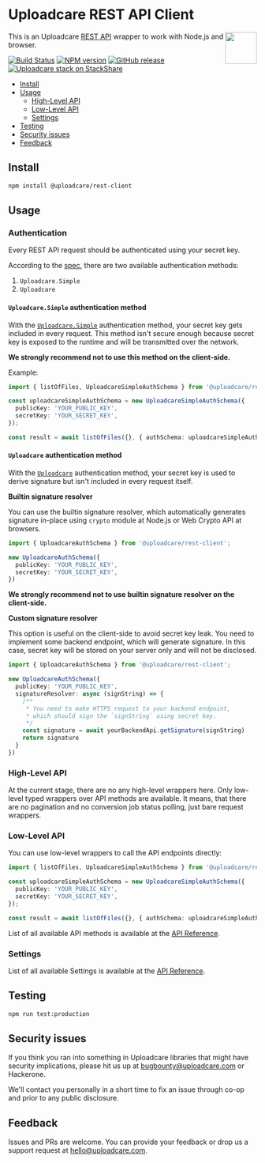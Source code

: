# Uploadcare REST API Client

<a href="https://uploadcare.com/?utm_source=github&utm_campaign=uploadcare-js-api-clients">
    <img align="right" width="64" height="64"
      src="https://ucarecdn.com/edfdf045-34c0-4087-bbdd-e3834921f890/userpiccircletransparent.svg"
      alt="">
</a>

This is an Uploadcare [REST API][uc-docs-rest-api] wrapper to work with
Node.js and browser.

[![Build Status][badge-build]][build-url]
[![NPM version][npm-img]][npm-url]
[![GitHub release][badge-release-img]][badge-release-url]&nbsp;
[![Uploadcare stack on StackShare][badge-stack-img]][badge-stack-url]

<!-- toc -->
- [Install](#install)
- [Usage](#usage)
  - [High-Level API](#high-level-api)
  - [Low-Level API](#low-level-api)
  - [Settings](#settings)
- [Testing](#testing)
- [Security issues](#security-issues)
- [Feedback](#feedback)

<!-- tocstop -->

## Install

```bash
npm install @uploadcare/rest-client
```

## Usage

### Authentication

Every REST API request should be authenticated using your secret key.

According to the [spec](https://uploadcare.com/api-refs/rest-api/v0.7.0/#section/Authentication), there are two available authentication methods:

1. `Uploadcare.Simple`
2. `Uploadcare`

#### `Uploadcare.Simple` authentication method

With the [`Uploadcare.Simple`](https://uploadcare.com/api-refs/rest-api/v0.7.0/#section/Authentication/Uploadcare.Simple) authentication method, your secret key gets included in every request. This method isn't secure enough because secret key is exposed to the runtime and will be transmitted over the network.

**We strongly recommend not to use this method on the client-side.**

Example:

```typescript
import { listOfFiles, UploadcareSimpleAuthSchema } from '@uploadcare/rest-client';

const uploadcareSimpleAuthSchema = new UploadcareSimpleAuthSchema({
  publicKey: 'YOUR_PUBLIC_KEY',
  secretKey: 'YOUR_SECRET_KEY',
});

const result = await listOfFiles({}, { authSchema: uploadcareSimpleAuthSchema })
```

#### `Uploadcare` authentication method

With the [`Uploadcare`](https://uploadcare.com/api-refs/rest-api/v0.7.0/#section/Authentication/Uploadcare) authentication method, your secret key is used to derive signature but isn't included in every request itself.

**Builtin signature resolver**

You can use the builtin signature resolver, which automatically generates signature in-place using `crypto` module at Node.js or Web Crypto API at browsers.

```typescript
import { UploadcareAuthSchema } from '@uploadcare/rest-client';

new UploadcareAuthSchema({
  publicKey: 'YOUR_PUBLIC_KEY',
  secretKey: 'YOUR_SECRET_KEY',
})
```

**We strongly recommend not to use builtin signature resolver on the client-side.**

**Custom signature resolver**

This option is useful on the client-side to avoid secret key leak. You need to implement some backend endpoint, which will generate signature. In this case, secret key will be stored on your server only and will not be disclosed.

```typescript
import { UploadcareAuthSchema } from '@uploadcare/rest-client';

new UploadcareAuthSchema({
  publicKey: 'YOUR_PUBLIC_KEY',
  signatureResolver: async (signString) => {
    /**
     * You need to make HTTPS request to your backend endpoint,
     * which should sign the `signString` using secret key.
     */
    const signature = await yourBackendApi.getSignature(signString)
    return signature
  }
})
```

### High-Level API

At the current stage, there are no any high-level wrappers here. Only low-level typed wrappers over API methods are available. It means, that there are no pagination and no conversion job status polling, just bare request wrappers.

### Low-Level API

You can use low-level wrappers to call the API endpoints directly:

```typescript
import { listOfFiles, UploadcareSimpleAuthSchema } from '@uploadcare/rest-client';

const uploadcareSimpleAuthSchema = new UploadcareSimpleAuthSchema({
  publicKey: 'YOUR_PUBLIC_KEY',
  secretKey: 'YOUR_SECRET_KEY',
});

const result = await listOfFiles({}, { authSchema: uploadcareSimpleAuthSchema })
```

List of all available API methods is available at the [API Reference](https://uploadcare.github.io/uploadcare-js-api-clients/rest-client/).

### Settings

List of all available Settings is available at the [API Reference](https://uploadcare.github.io/uploadcare-js-api-clients/rest-client/modules#UserSettings).

## Testing

```bash
npm run test:production
```

## Security issues

If you think you ran into something in Uploadcare libraries that might have
security implications, please hit us up at
[bugbounty@uploadcare.com][uc-email-bounty] or Hackerone.

We'll contact you personally in a short time to fix an issue through co-op and
prior to any public disclosure.

## Feedback

Issues and PRs are welcome. You can provide your feedback or drop us a support
request at [hello@uploadcare.com][uc-email-hello].

[uc-email-bounty]: mailto:bugbounty@uploadcare.com
[uc-email-hello]: mailto:hello@uploadcare.com
[badge-stack-img]: https://img.shields.io/badge/tech-stack-0690fa.svg?style=flat
[badge-stack-url]: https://stackshare.io/uploadcare/stacks/
[badge-release-img]: https://img.shields.io/github/release/uploadcare/uploadcare-js-api-clients.svg
[badge-release-url]: https://github.com/uploadcare/uploadcare-js-api-clients/releases
[npm-img]: http://img.shields.io/npm/v/@uploadcare/rest-client.svg
[npm-url]: https://www.npmjs.org/package/@uploadcare/rest-client
[badge-build]: https://github.com/uploadcare/uploadcare-js-api-clients/actions/workflows/checks.yml/badge.svg
[build-url]: https://github.com/uploadcare/uploadcare-js-api-clients/actions/workflows/checks.yml
[uc-docs-rest-api]: https://uploadcare.com/api-refs/rest-api/v0.7.0/?utm_source=github&utm_campaign=uploadcare-js-api-clients
